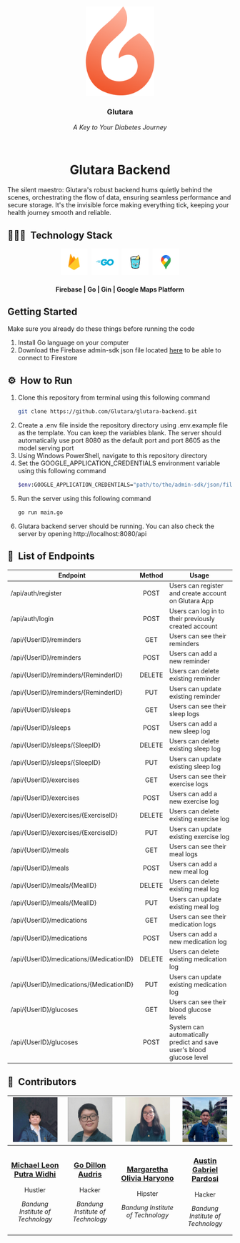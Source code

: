 <br>
<div align="center">
    <div >
        <img height="200px" src="./assets/Glutara.png" alt=""/>
    </div>
    <div>
            <h3><b>Glutara</b></h3>
            <p><i>A Key to Your Diabetes Journey</i></p>
    </div>      
</div>
<br>
<h1 align="center">Glutara Backend</h1>
The silent maestro: Glutara's robust backend hums quietly behind the scenes, orchestrating the flow of data, ensuring seamless performance and secure storage. It's the invisible force making everything tick, keeping your health journey smooth and reliable.

## 👨🏻‍💻 &nbsp;Technology Stack

<div align="center">
<kbd>
<img src="./assets/icons/Firebase.png" height="60" />
</kbd>
<kbd>
<img src="./assets/icons/Go.png" height="60" />
</kbd>
<kbd>
<img src="./assets/icons/Gin.png" height="60" />
</kbd>
<kbd>
<img src="./assets/icons/Maps.png" height="60" />
</kbd>
</div>
<div align="center">
<h4>Firebase | Go | Gin | Google Maps Platform</h4>
</div>

## Getting Started
Make sure you already do these things before running the code
1. Install Go language on your computer
2. Download the Firebase admin-sdk json file located [here](https://drive.google.com/file/d/18jmUb9Jbsv71MlGfDy0UBbCkTBL0Khf_/view?usp=sharing) to be able to connect to Firestore

## ⚙️ &nbsp;How to Run
1. Clone this repository from terminal using this following command
    ``` bash
    git clone https://github.com/Glutara/glutara-backend.git
    ```
2. Create a .env file inside the repository directory using .env.example file as the template. You can keep the variables blank. The server should automatically use port 8080 as the default port and port 8605 as the model serving port
3. Using Windows PowerShell, navigate to this repository directory
4. Set the GOOGLE_APPLICATION_CREDENTIALS environment variable using this following command
    ``` bash
    $env:GOOGLE_APPLICATION_CREDENTIALS="path/to/the/admin-sdk/json/file"
    ```
5. Run the server using this following command
    ``` bash
    go run main.go
    ```
6. Glutara backend server should be running. You can also check the server by opening http://localhost:8080/api
    
## 🔑 &nbsp;List of Endpoints

| Endpoint                             |  Method  |   Usage  |
| ------------------------------------ | :------: | -------- |
| /api/auth/register                   | POST     | Users can register and create account on Glutara App
| /api/auth/login                      | POST     | Users can log in to their previously created account
| /api/{UserID}/reminders              | GET      | Users can see their reminders
| /api/{UserID}/reminders              | POST     | Users can add a new reminder
| /api/{UserID}/reminders/{ReminderID} | DELETE   | Users can delete existing reminder
| /api/{UserID}/reminders/{ReminderID} | PUT      | Users can update existing reminder
| /api/{UserID}/sleeps                 | GET      | Users can see their sleep logs
| /api/{UserID}/sleeps                 | POST     | Users can add a new sleep log
| /api/{UserID}/sleeps/{SleepID}       | DELETE   | Users can delete existing sleep log
| /api/{UserID}/sleeps/{SleepID}       | PUT      | Users can update existing sleep log
| /api/{UserID}/exercises              | GET      | Users can see their exercise logs
| /api/{UserID}/exercises              | POST     | Users can add a new exercise log
| /api/{UserID}/exercises/{ExerciseID} | DELETE   | Users can delete existing exercise log
| /api/{UserID}/exercises/{ExerciseID} | PUT      | Users can update existing exercise log
| /api/{UserID}/meals                  | GET      | Users can see their meal logs
| /api/{UserID}/meals                  | POST     | Users can add a new meal log
| /api/{UserID}/meals/{MealID}         | DELETE   | Users can delete existing meal log
| /api/{UserID}/meals/{MealID}         | PUT      | Users can update existing meal log
| /api/{UserID}/medications                  | GET      | Users can see their medication logs
| /api/{UserID}/medications                  | POST     | Users can add a new medication log
| /api/{UserID}/medications/{MedicationID}   | DELETE   | Users can delete existing medication log
| /api/{UserID}/medications/{MedicationID}   | PUT      | Users can update existing medication log
| /api/{UserID}/glucoses               | GET      | Users can see their blood glucose levels
| /api/{UserID}/glucoses               | POST     | System can automatically predict and save user's blood glucose level

## 👥 &nbsp;Contributors

| <a href="https://github.com/mikeleo03"><img width="100px" height="100px" src="./assets/picprof/Leon.png" alt=""/></a> | <a href="https://github.com/GoDillonAudris512"><img width="100px" height="100px" src="./assets/picprof/Dillon.png" alt=""/></a> | <a href="https://github.com/margarethaolivia"><img width="100px" height="100px" src="./assets/picprof/Olivia.png" alt=""/></a> | <a href="https://github.com/AustinPardosi"><img width="100px" height="100px" src="./assets/picprof/Austin.png" alt=""/></a> |
| ---------------------------------------------------------------------------------------------------------------------------------------------------------------------------------------------------------------------------------- | ----------------------------------------------------------------------------------------------------------------------------------------------------------------------------------------------------------------------------------- | -------------------------------------------------------------------------------------------------------------------------------------------------------------------------------------------------------------------------- | ----------------------------------------------------------------------------------------------------------------------------------------------------------------------------------------------------------------------------- |
| <div align="center"><h3><b><a href="https://github.com/mikeleo03">Michael Leon Putra Widhi</a></b></h3><p>Hustler</p><p><i>Bandung Institute of Technology</i></p></div>                                                                               | <div align="center"><h3><b><a href="https://github.com/GoDillonAudris512">Go Dillon Audris</a></b></h3></a><p>Hacker</p><p><i>Bandung Institute of Technology</i></p></div>                                                                          | <div align="center"><h3><b><a href="https://github.com/margarethaolivia">Margaretha Olivia Haryono</a></b></h3></a><p>Hipster</p><p><i>Bandung Institute of Technology</i></p></div></a>                                                               | <div align="center"><h3><b><a href="https://github.com/AustinPardosi">Austin Gabriel Pardosi</a></b></h3></a><p>Hacker</p><p><i>Bandung Institute of Technology</i></p></div>                                                                            |